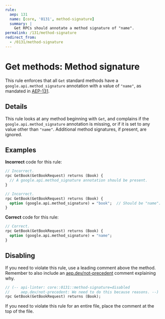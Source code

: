 ```yaml
---
rule:
  aep: 131
  name: [core, '0131', method-signature]
  summary: |
    Get RPCs should annotate a method signature of "name".
permalink: /131/method-signature
redirect_from:
  - /0131/method-signature
---
```


# Get methods: Method signature

This rule enforces that all `Get` standard methods have a
`google.api.method_signature` annotation with a value of `"name"`, as mandated
in [AEP-131][].

## Details

This rule looks at any method beginning with `Get`, and complains if the
`google.api.method_signature` annotation is missing, or if it is set to any
value other than `"name"`. Additional method signatures, if present, are
ignored.

## Examples

**Incorrect** code for this rule:

```proto
// Incorrect.
rpc GetBook(GetBookRequest) returns (Book) {
  // A google.api.method_signature annotation should be present.
}
```

```proto
// Incorrect.
rpc GetBook(GetBookRequest) returns (Book) {
  option (google.api.method_signature) = "book";  // Should be "name".
}
```

**Correct** code for this rule:

```proto
// Correct.
rpc GetBook(GetBookRequest) returns (Book) {
  option (google.api.method_signature) = "name";
}
```

## Disabling

If you need to violate this rule, use a leading comment above the method.
Remember to also include an [aep.dev/not-precedent][] comment explaining why.

```proto
// (-- api-linter: core::0131::method-signature=disabled
//     aep.dev/not-precedent: We need to do this because reasons. --)
rpc GetBook(GetBookRequest) returns (Book);
```

If you need to violate this rule for an entire file, place the comment at the
top of the file.

[aep-131]: https://aep.dev/131
[aep.dev/not-precedent]: https://aep.dev/not-precedent
